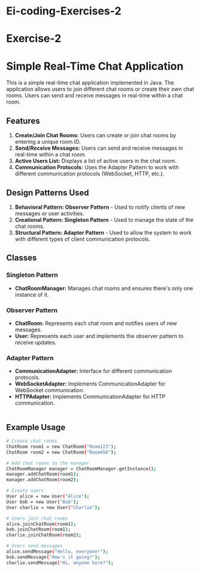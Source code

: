 # Ei-coding-Exercises-2

# Exercise-2

# Simple Real-Time Chat Application

This is a simple real-time chat application implemented in Java. The application allows users to join different chat rooms or create their own chat rooms. Users can send and receive messages in real-time within a chat room.

## Features

1. **Create/Join Chat Rooms:** Users can create or join chat rooms by entering a unique room ID.
2. **Send/Receive Messages:** Users can send and receive messages in real-time within a chat room.
3. **Active Users List:** Displays a list of active users in the chat room.
4. **Communication Protocols:** Uses the Adapter Pattern to work with different communication protocols (WebSocket, HTTP, etc.).

## Design Patterns Used

1. **Behavioral Pattern: Observer Pattern** - Used to notify clients of new messages or user activities.
2. **Creational Pattern: Singleton Pattern** - Used to manage the state of the chat rooms.
3. **Structural Pattern: Adapter Pattern** - Used to allow the system to work with different types of client communication protocols.

## Classes

### Singleton Pattern

- **ChatRoomManager:** Manages chat rooms and ensures there's only one instance of it.

### Observer Pattern

- **ChatRoom:** Represents each chat room and notifies users of new messages.
- **User:** Represents each user and implements the observer pattern to receive updates.

### Adapter Pattern

- **CommunicationAdapter:** Interface for different communication protocols.
- **WebSocketAdapter:** Implements CommunicationAdapter for WebSocket communication.
- **HTTPAdapter:** Implements CommunicationAdapter for HTTP communication.
    ```

## Example Usage

```sh
# Create chat rooms
ChatRoom room1 = new ChatRoom("Room123");
ChatRoom room2 = new ChatRoom("Room456");

# Add chat rooms to the manager
ChatRoomManager manager = ChatRoomManager.getInstance();
manager.addChatRoom(room1);
manager.addChatRoom(room2);

# Create users
User alice = new User("Alice");
User bob = new User("Bob");
User charlie = new User("Charlie");

# Users join chat rooms
alice.joinChatRoom(room1);
bob.joinChatRoom(room1);
charlie.joinChatRoom(room2);

# Users send messages
alice.sendMessage("Hello, everyone!");
bob.sendMessage("How's it going?");
charlie.sendMessage("Hi, anyone here?");
